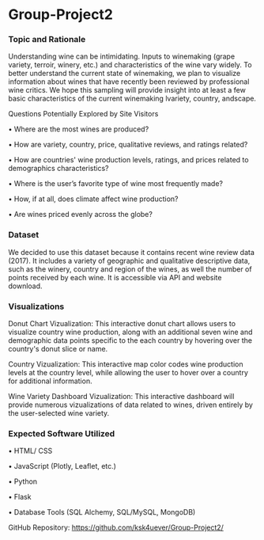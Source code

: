# Group-Project2

### Topic and Rationale

Understanding wine can be intimidating. Inputs to winemaking (grape variety, terroir, winery, etc.) and characteristics of the wine vary widely. To better understand the current state of winemaking, we plan to visualize information about wines that have recently been reviewed by professional wine critics. We hope this sampling will provide insight into at least a few basic characteristics of the current winemaking lvariety, country, andscape.

Questions Potentially Explored by Site Visitors

•	Where are the most wines are produced?

•	How are variety, country, price, qualitative reviews, and ratings related?

•	How are countries' wine production levels, ratings, and prices related to demographics characteristics?

•	Where is the user’s favorite type of wine most frequently made?

•	How, if at all, does climate affect wine production?

•	Are wines priced evenly across the globe?

### Dataset

We decided to use this dataset because it contains recent wine review data (2017). It includes a variety of geographic and qualitative descriptive data, such as the winery, country and region of the wines, as well the number of points received by each wine. It is accessible via API and website download.
 
### Visualizations

Donut Chart Vizualization: This interactive donut chart allows users to visualize country wine production, along with an additional seven wine and demographic data points specific to the each country by hovering over the country's donut slice or name. 

Country Vizualization: This interactive map color codes wine production levels at the country level, while allowing the user to hover over a country for additional information.

Wine Variety Dashboard Vizualization: This interactive dashboard will provide numerous vizualizations of data related to wines, driven entirely by the user-selected wine variety.

### Expected Software Utilized

•	HTML/ CSS

•	JavaScript (Plotly, Leaflet, etc.)

•	Python

•	Flask

•	Database Tools (SQL Alchemy, SQL/MySQL, MongoDB)

GitHub Repository: https://github.com/ksk4uever/Group-Project2/
